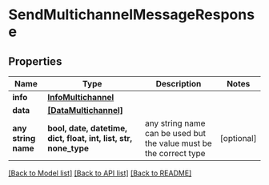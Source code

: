 # SendMultichannelMessageResponse


## Properties
Name | Type | Description | Notes
------------ | ------------- | ------------- | -------------
**info** | [**InfoMultichannel**](InfoMultichannel.md) |  | 
**data** | [**[DataMultichannel]**](DataMultichannel.md) |  | 
**any string name** | **bool, date, datetime, dict, float, int, list, str, none_type** | any string name can be used but the value must be the correct type | [optional]

[[Back to Model list]](../../README.md#models) [[Back to API list]](../../README.md#available-methods) [[Back to README]](../../README.md)


